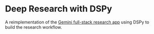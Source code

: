 # Deep Research with DSPy

A reimplementation of the [Gemini full-stack research app](https://github.com/google-gemini/gemini-fullstack-langgraph-quickstart) using DSPy to build the research workflow.
